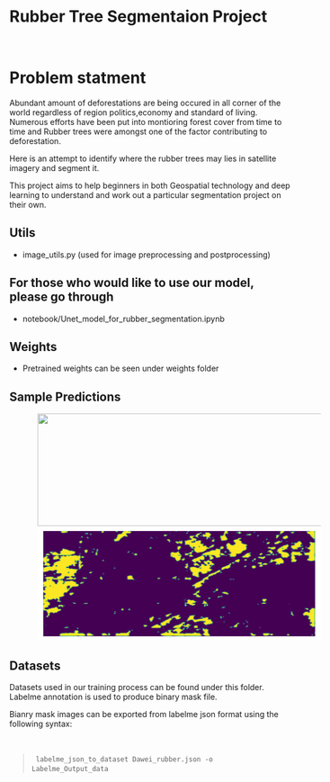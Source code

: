 # Rubber Tree Segmentaion Project


</br>

# Problem statment
Abundant amount of deforestations are being occured in all corner of the world regardless of region politics,economy and standard of living. Numerous efforts have been put into montioring forest cover from time to time and Rubber trees were amongst one of the factor contributing to deforestation.

Here is an attempt to identify where the rubber trees may lies in satellite imagery and segment it.

This project aims to help beginners in both Geospatial technology and deep learning to understand and work out a particular segmentation project on their own.


## Utils
- image_utils.py (used for image preprocessing and postprocessing)

## For those who would like to use our model, please go through 
- notebook/Unet_model_for_rubber_segmentation.ipynb 

## Weights
- Pretrained weights can be seen under weights folder

## Sample Predictions
 <img src="/Inference%20Resutlts/1.Inference.jpg" width="550" height="200" hspace="50"> 
 
 <img src="/Inference%20Resutlts/1.Predict.png" width="550" height="200" hspace="50"> 
 
## Datasets

Datasets used in our training process can be found under this folder. Labelme annotation is used to produce binary mask file.

<p>Bianry mask images can be exported from labelme json format using the following syntax: </p> <br> 

> <code> labelme_json_to_dataset Dawei_rubber.json -o Labelme_Output_data </code>
